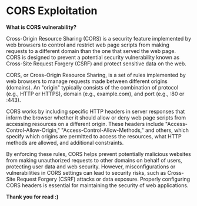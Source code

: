 # CORS Exploitation 


**What is CORS vulnerability?**

Cross-Origin Resource Sharing (CORS) is a security feature implemented by web browsers to control and restrict web page scripts from making requests to a different domain than the one that served the web page. CORS is designed to prevent a potential security vulnerability known as Cross-Site Request Forgery (CSRF) and protect sensitive data on the web.

CORS, or Cross-Origin Resource Sharing, is a set of rules implemented by web browsers to manage requests made between different origins (domains). An "origin" typically consists of the combination of protocol (e.g., HTTP or HTTPS), domain (e.g., example.com), and port (e.g., :80 or :443).

CORS works by including specific HTTP headers in server responses that inform the browser whether it should allow or deny web page scripts from accessing resources on a different origin. These headers include "Access-Control-Allow-Origin," "Access-Control-Allow-Methods," and others, which specify which origins are permitted to access the resources, what HTTP methods are allowed, and additional constraints.

By enforcing these rules, CORS helps prevent potentially malicious websites from making unauthorized requests to other domains on behalf of users, protecting user data and web security. However, misconfigurations or vulnerabilities in CORS settings can lead to security risks, such as Cross-Site Request Forgery (CSRF) attacks or data exposure. Properly configuring CORS headers is essential for maintaining the security of web applications.

**Thank you for read :)**

